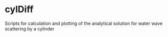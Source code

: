 # cylDiff
Scripts for calculation and plotting of the analytical solution for water wave scattering by a cylinder
